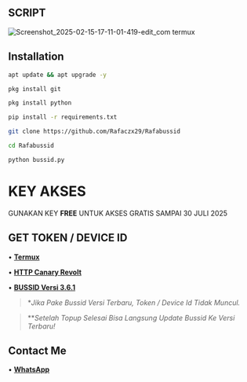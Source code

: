 ## SCRIPT
![Screenshot_2025-02-15-17-11-01-419-edit_com termux](https://github.com/user-attachments/assets/31f03011-a558-451f-9b4c-1c9950e1166b)


## Installation

```bash
apt update && apt upgrade -y
```

```bash
pkg install git
```

```bash
pkg install python
```

```bash
pip install -r requirements.txt
```

```bash
git clone https://github.com/Rafaczx29/Rafabussid
```

```bash
cd Rafabussid
```

```bash
python bussid.py
```

# KEY AKSES
GUNAKAN KEY **FREE** UNTUK AKSES GRATIS SAMPAI 30 JULI 2025

## GET TOKEN / DEVICE ID

• **[Termux](https://f-droid.org/repo/com.termux_1000.apk)**

• **[HTTP Canary Revolt](https://www.mediafire.com/file/sw6k8kf4kg32q0t/HTTPCANARY+(REVOLT).zip/file)**

• **[BUSSID Versi 3.6.1](https://m.apkpure.com/id/bus-simulator-indonesia/com.maleo.bussimulatorid/download/3.6.1)**
> **Jika Pake Bussid Versi Terbaru, Token / Device Id Tidak Muncul.*

> ***Setelah Topup Selesai Bisa Langsung Update Bussid Ke Versi Terbaru!*


## Contact Me

• **[WhatsApp](https://wa.me/+6282275380303)**

